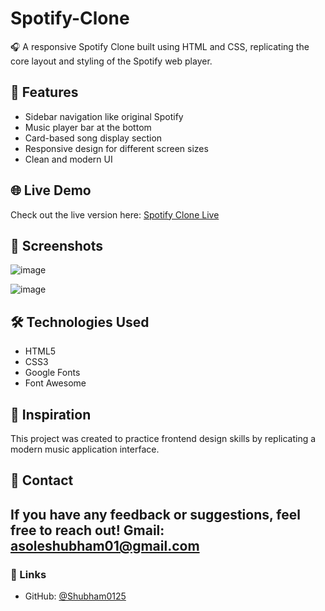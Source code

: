 # Spotify-Clone
🎧 A responsive Spotify Clone built using HTML and CSS, replicating the core layout and styling of the Spotify web player.

## 🚀 Features

- Sidebar navigation like original Spotify
- Music player bar at the bottom
- Card-based song display section
- Responsive design for different screen sizes
- Clean and modern UI

## 🌐 Live Demo

Check out the live version here: [Spotify Clone Live](https://asoleshubham0125.github.io/Spotify-Clone/)

## 📸 Screenshots

![image](https://github.com/user-attachments/assets/e50823a6-2795-4500-8ead-55f4277e5b90)

![image](https://github.com/user-attachments/assets/a8f4210c-bd8a-4c1c-86ae-0252e6c6dabc)


## 🛠️ Technologies Used

- HTML5
- CSS3
- Google Fonts
- Font Awesome

## 🧠 Inspiration

This project was created to practice frontend design skills by replicating a modern music application interface.

## 📩 Contact

If you have any feedback or suggestions, feel free to reach out!
Gmail: asoleshubham01@gmail.com
---

### 🔗 Links
- GitHub: [@Shubham0125](https://github.com/asoleshuham0125)
